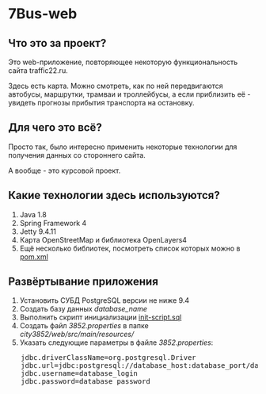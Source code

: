 # 7Bus-web

## Что это за проект?
Это web-приложение, повторяющее некоторую функциональность сайта traffic22.ru.

Здесь есть карта. Можно смотреть, как по ней передвигаются автобусы, маршрутки, трамваи и троллейбусы, а если приблизить её - увидеть прогнозы прибытия транспорта на остановку.

## Для чего это всё?
Просто так, было интересно применить некоторые технологии для получения данных со стороннего сайта. 

А вообще - это курсовой проект.

## Какие технологии здесь используются?

1. Java 1.8
2. Spring Framework 4
3. Jetty 9.4.11
4. Карта OpenStreetMap и библиотека OpenLayers4
5. Ещё несколько библиотек, посмотреть список которых можно в [pom.xml](city3852/pom.xml)

## Развёртывание приложения

1. Установить СУБД PostgreSQL версии не ниже 9.4
2. Создать базу данных *database_name*
3. Выполнить скрипт инициализации [init-script.sql](init-script.sql)
4. Создать файл *3852.properties* в папке *city3852/web/src/main/resources/*
5. Указать следующие параметры в файле *3852.properties*:
<pre>
   jdbc.driverClassName=org.postgresql.Driver
   jdbc.url=jdbc:postgresql://database_host:database_port/database_name
   jdbc.username=database_login
   jdbc.password=database_password
</pre>
